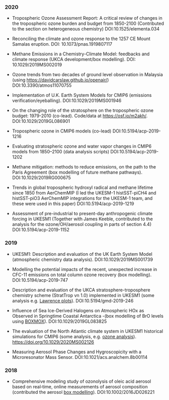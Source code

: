 ### 2020

- Tropospheric Ozone Assessment Report: A critical review of changes in the tropospheric ozone burden and budget from 1850-2100 (Contributed to the section on heterogeneous chemistry) DOI:10.1525/elementa.034 

- Reconciling the climate and ozone response to the 1257 CE Mount Samalas eruption.  DOI: 10.1073/pnas.1919807117

- Methane Emissions in a Chemistry-Climate Model: feedbacks and climate response (UKCA development/box modelling).  DOI: 10.1029/2019MS002019

- Ozone trends from two decades of ground level observation in Malaysia (using https://davidcarslaw.github.io/openair/) DOI:10.3390/atmos11070755

- Implementation of U.K. Earth System Models for CMIP6 (emissions verification/eyeballing).  DOI:10.1029/2019MS001946

- On the changing role of the stratosphere on the tropospheric ozone budget: 1979-2010 (co-lead).  Code/data at https://osf.io/m2akh/.  DOI:10.1029/2019GL086901

- Tropospheric ozone in CMIP6 models (co-lead) DOI:10.5194/acp-2019-1216

- Evaluating stratospheric ozone and water vapor changes in CMIP6 models from 1850–2100 (data analysis scripts) DOI:10.5194/acp-2019-1202

- Methane mitigation: methods to reduce emissions, on the path to the Paris Agreement (box modelling of future methane pathways).  DOI:10.1029/2019RG000675

- Trends in global tropospheric hydroxyl radical and methane lifetime since 1850 from AerChemMIP (I led the UKESM-1 histSST-piCH4 and histSST-piO3 AerChemMIP integrations for the UKESM-1 team, and these were used in this paper) DOI:10.5194/acp-2019-1219

- Assessment of pre-industrial to present-day anthropogenic climate forcing in UKESM1 (Together with James Keeble, contributed to the analysis for the ozone/OH/aerosol coupling in parts of section 4.4)  DOI:10.5194/acp-2019-1152


### 2019

- UKESM1: Description and evaluation of the UK Earth System Model (atmospheric chemistry data analysis).  DOI:10.1029/2019MS001739

- Modelling the potential impacts of the recent, unexpected increase in CFC-11 emissions on total column ozone recovery (box modelling). DOI:10.5194/acp-2019-747

- Description and evaluation of the UKCA stratosphere-troposphere chemistry scheme (StratTrop vn 1.0) implemented in UKESM1 (some analysis e.g. [Lawrence plots](https://github.com/ptg21/iris_pyle_scripts/blob/master/lawrence_plot.py)).  DOI:10.5194/gmd-2019-246

- Influence of Sea Ice-Derived Halogens on Atmospheric HOx as Observed in Springtime Coastal Antarctica -(box modelling of BrO levels using [BOXMOX](https://boxmodeling.meteo.physik.uni-muenchen.de/descriptions/boxmox.html)). DOI:10.1029/2019GL083825

- The evaluation of the North Atlantic climate system in UKESM1 historical simulations for CMIP6 (some analysis, e.g. [ozone analysis](https://github.com/ptg21/iris_pyle_scripts/blob/master/for_maria.py)). https://doi.org/10.1029/2020MS002126

- Measuring Aerosol Phase Changes and Hygroscopicity with a Microresonator Mass Sensor. DOI:10.1021/acs.analchem.8b00114

### 2018 

- Comprehensive modeling study of ozonolysis of oleic acid aerosol based on real‐time, online measurements of aerosol composition (contributed the aerosol [box modelling](https://pubs.acs.org/doi/abs/10.1021/jp8096814)). DOI:10.1002/2016JD026221
